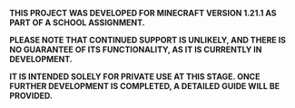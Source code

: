 **THIS PROJECT WAS DEVELOPED FOR MINECRAFT VERSION 1.21.1 AS PART OF A SCHOOL ASSIGNMENT.**

**PLEASE NOTE THAT CONTINUED SUPPORT IS UNLIKELY, AND THERE IS NO GUARANTEE OF ITS FUNCTIONALITY, AS IT IS CURRENTLY IN DEVELOPMENT.**

**IT IS INTENDED SOLELY FOR PRIVATE USE AT THIS STAGE. ONCE FURTHER DEVELOPMENT IS COMPLETED, A DETAILED GUIDE WILL BE PROVIDED.**
